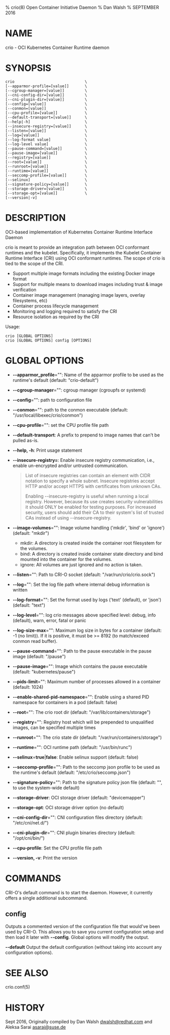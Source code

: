 % crio(8) Open Container Initiative Daemon
% Dan Walsh
% SEPTEMBER 2016
# NAME
crio - OCI Kubernetes Container Runtime daemon

# SYNOPSIS
```
crio                               \
[--apparmor-profile=[value]]       \
[--cgroup-manager=[value]]         \
[--cni-config-dir=[value]]         \
[--cni-plugin-dir=[value]]         \
[--config=[value]]                 \
[--conmon=[value]]                 \
[--cpu-profile=[value]]            \
[--default-transport=[value]]      \
[--help|-h]                        \
[--insecure-registry=[value]]      \
[--listen=[value]]                 \
[--log=[value]]                    \
[--log-format value]               \
[--log-level value]                \
[--pause-command=[value]]          \
[--pause-image=[value]]            \
[--registry=[value]]               \
[--root=[value]]                   \
[--runroot=[value]]                \
[--runtime=[value]]                \
[--seccomp-profile=[value]]        \
[--selinux]                        \
[--signature-policy=[value]]       \
[--storage-driver=[value]]         \
[--storage-opt=[value]]            \
[--version|-v]          
```
# DESCRIPTION
OCI-based implementation of Kubernetes Container Runtime Interface Daemon

crio is meant to provide an integration path between OCI conformant runtimes and the kubelet. Specifically, it implements the Kubelet Container Runtime Interface (CRI) using OCI conformant runtimes. The scope of crio is tied to the scope of the CRI.

- Support multiple image formats including the existing Docker image format
- Support for multiple means to download images including trust & image verification
- Container image management (managing image layers, overlay filesystems, etc)
- Container process lifecycle management
- Monitoring and logging required to satisfy the CRI
- Resource isolation as required by the CRI

Usage: 
```
crio [GLOBAL OPTIONS]
crio [GLOBAL OPTIONS] config [OPTIONS]
```
# GLOBAL OPTIONS

- **--apparmor_profile**="": Name of the apparmor profile to be used as the runtime's default (default: "crio-default")

- **--cgroup-manager**="": cgroup manager (cgroupfs or systemd)

- **--config**="": path to configuration file

- **--conmon**="": path to the conmon executable (default: "/usr/local/libexec/crio/conmon")

- **--cpu-profile**="": set the CPU profile file path

- **--default-transport**: A prefix to prepend to image names that can't be pulled as-is.

- **--help, -h**: Print usage statement

- **--insecure-registry=**: Enable insecure registry  communication,  i.e.,  enable  un-encrypted
  and/or untrusted communication.
  > List  of  insecure registries can contain an element with CIDR notation
  > to specify a whole  subnet.  Insecure  registries  accept  HTTP  and/or
  > accept HTTPS with certificates from unknown CAs.
  >
  > Enabling  --insecure-registry  is useful when running a local registry.
  > However, because its use creates  security  vulnerabilities  it  should
  > ONLY  be  enabled  for testing purposes.  For increased security, users
  > should add their CA to their system's list of trusted  CAs  instead  of
  > using --insecure-registry.

- **--image-volumes**="": Image volume handling ('mkdir', 'bind' or 'ignore') (default: "mkdir")
  - mkdir: A directory is created inside the container root filesystem for the volumes.
  - bind: A directory is created inside container state directory and bind mounted into the container for the volumes.
  - ignore: All volumes are just ignored and no action is taken.

- **--listen**="": Path to CRI-O socket (default: "/var/run/crio/crio.sock")

- **--log**="": Set the log file path where internal debug information is written

- **--log-format**="": Set the format used by logs ('text' (default), or 'json') (default: "text")

- **--log-level**="": log crio messages above specified level: debug, info (default), warn, error, fatal or panic

- **--log-size-max**="": Maximum log size in bytes for a container (default: -1 (no limit)). If it is positive, it must be >= 8192 (to match/exceed conmon read buffer).

- **--pause-command**="": Path to the pause executable in the pause image (default: "/pause")

- **--pause-image**="": Image which contains the pause executable (default: "kubernetes/pause")

- **--pids-limit**="": Maximum number of processes allowed in a container (default: 1024)

- **--enable-shared-pid-namespace**="": Enable using a shared PID namespace for containers in a pod (default: false)

- **--root**="": The crio root dir (default: "/var/lib/containers/storage")

- **--registry**="": Registry host which will be prepended to unqualified images, can be specified multiple times

- **--runroot**="": The crio state dir (default: "/var/run/containers/storage")

- **--runtime**="": OCI runtime path (default: "/usr/bin/runc")

- **--selinux**=**true**|**false**: Enable selinux support (default: false)

- **--seccomp-profile**="": Path to the seccomp json profile to be used as the runtime's default (default: "/etc/crio/seccomp.json")

- **--signature-policy**="": Path to the signature policy json file (default: "", to use the system-wide default)

- **--storage-driver**: OCI storage driver (default: "devicemapper")

- **--storage-opt**: OCI storage driver option (no default)

- **--cni-config-dir**="": CNI configuration files directory (default: "/etc/cni/net.d/")

- **--cni-plugin-dir**="": CNI plugin binaries directory (default: "/opt/cni/bin/")

- **--cpu-profile**: Set the CPU profile file path

- **--version, -v**: Print the version

# COMMANDS
CRI-O's default command is to start the daemon. However, it currently offers a
single additional subcommand.

## config

Outputs a commented version of the configuration file that would've been used
by CRI-O. This allows you to save you current configuration setup and then load
it later with **--config**. Global options will modify the output.

**--default**
  Output the default configuration (without taking into account any configuration options).

# SEE ALSO
crio.conf(5)

# HISTORY
Sept 2016, Originally compiled by Dan Walsh <dwalsh@redhat.com> and Aleksa Sarai <asarai@suse.de>
